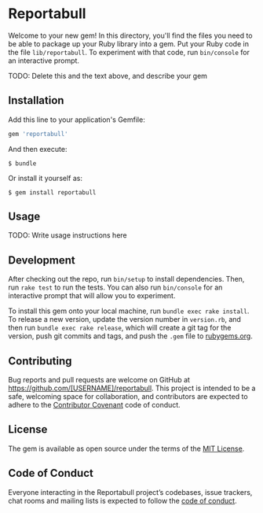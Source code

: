 # Reportabull

Welcome to your new gem! In this directory, you'll find the files you need to be able to package up your Ruby library into a gem. Put your Ruby code in the file `lib/reportabull`. To experiment with that code, run `bin/console` for an interactive prompt.

TODO: Delete this and the text above, and describe your gem

## Installation

Add this line to your application's Gemfile:

```ruby
gem 'reportabull'
```

And then execute:

    $ bundle

Or install it yourself as:

    $ gem install reportabull

## Usage

TODO: Write usage instructions here

## Development

After checking out the repo, run `bin/setup` to install dependencies. Then, run `rake test` to run the tests. You can also run `bin/console` for an interactive prompt that will allow you to experiment.

To install this gem onto your local machine, run `bundle exec rake install`. To release a new version, update the version number in `version.rb`, and then run `bundle exec rake release`, which will create a git tag for the version, push git commits and tags, and push the `.gem` file to [rubygems.org](https://rubygems.org).

## Contributing

Bug reports and pull requests are welcome on GitHub at https://github.com/[USERNAME]/reportabull. This project is intended to be a safe, welcoming space for collaboration, and contributors are expected to adhere to the [Contributor Covenant](http://contributor-covenant.org) code of conduct.

## License

The gem is available as open source under the terms of the [MIT License](https://opensource.org/licenses/MIT).

## Code of Conduct

Everyone interacting in the Reportabull project’s codebases, issue trackers, chat rooms and mailing lists is expected to follow the [code of conduct](https://github.com/[USERNAME]/reportabull/blob/master/CODE_OF_CONDUCT.md).
